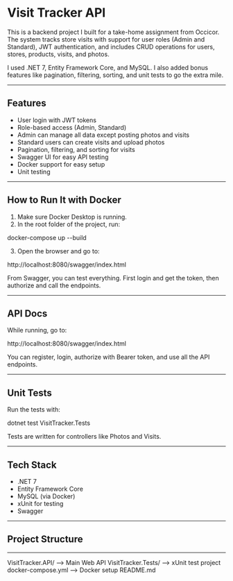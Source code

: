 # Visit Tracker API

This is a backend project I built for a take-home assignment from Occicor. The system tracks store visits with support for user roles (Admin and Standard), JWT authentication, and includes CRUD operations for users, stores, products, visits, and photos.

I used .NET 7, Entity Framework Core, and MySQL. I also added bonus features like pagination, filtering, sorting, and unit tests to go the extra mile.

---

## Features

- User login with JWT tokens
- Role-based access (Admin, Standard)
- Admin can manage all data except posting photos and visits
- Standard users can create visits and upload photos
- Pagination, filtering, and sorting for visits
- Swagger UI for easy API testing
- Docker support for easy setup
- Unit testing 

---

## How to Run It with Docker

1. Make sure Docker Desktop is running.
2. In the root folder of the project, run:


docker-compose up --build


3. Open the browser and go to:


http://localhost:8080/swagger/index.html


From Swagger, you can test everything. First login and get the token, then authorize and call the endpoints.

---

## API Docs

While running, go to:

http://localhost:8080/swagger/index.html


You can register, login, authorize with Bearer token, and use all the API endpoints.

---

## Unit Tests

Run the tests with:

dotnet test VisitTracker.Tests


Tests are written for controllers like Photos and Visits.

---

## Tech Stack

- .NET 7
- Entity Framework Core
- MySQL (via Docker)
- xUnit for testing
- Swagger

---

## Project Structure
---
VisitTracker.API/         --> Main Web API
VisitTracker.Tests/       --> xUnit test project
docker-compose.yml        --> Docker setup
README.md

